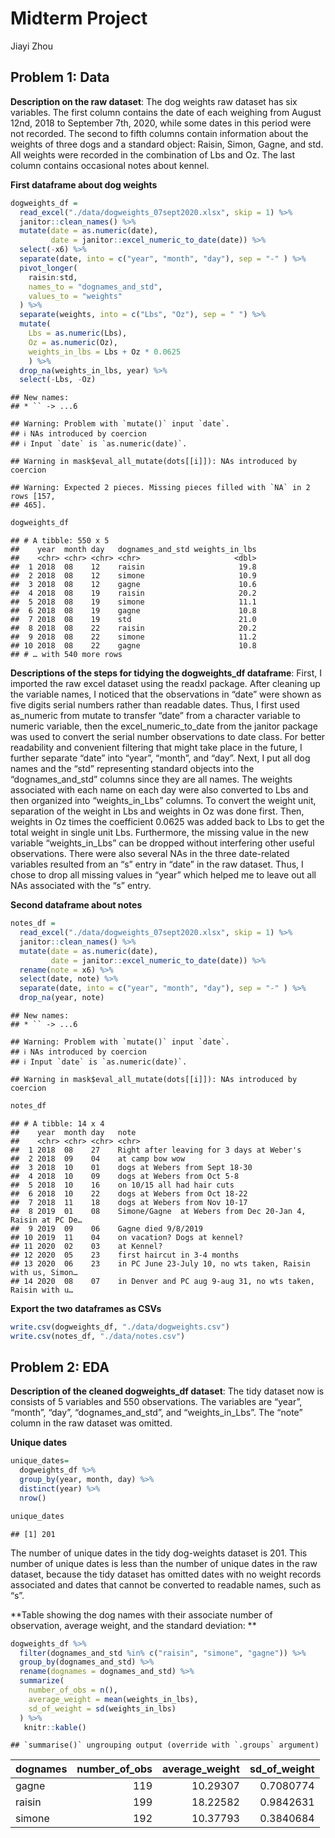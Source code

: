 Midterm Project
================
Jiayi Zhou

## Problem 1: Data

**Description on the raw dataset**: The dog weights raw dataset has six
variables. The first column contains the date of each weighing from
August 12nd, 2018 to September 7th, 2020, while some dates in this
period were not recorded. The second to fifth columns contain
information about the weights of three dogs and a standard object:
Raisin, Simon, Gagne, and std. All weights were recorded in the
combination of Lbs and Oz. The last column contains occasional notes
about kennel.

**First dataframe about dog weights**

``` r
dogweights_df =
  read_excel("./data/dogweights_07sept2020.xlsx", skip = 1) %>% 
  janitor::clean_names() %>%
  mutate(date = as.numeric(date),
         date = janitor::excel_numeric_to_date(date)) %>% 
  select(-x6) %>% 
  separate(date, into = c("year", "month", "day"), sep = "-" ) %>% 
  pivot_longer(
    raisin:std,
    names_to = "dognames_and_std",
    values_to = "weights"
  ) %>% 
  separate(weights, into = c("Lbs", "Oz"), sep = " ") %>% 
  mutate(
    Lbs = as.numeric(Lbs),
    Oz = as.numeric(Oz),
    weights_in_lbs = Lbs + Oz * 0.0625
    ) %>% 
  drop_na(weights_in_lbs, year) %>% 
  select(-Lbs, -Oz)
```

    ## New names:
    ## * `` -> ...6

    ## Warning: Problem with `mutate()` input `date`.
    ## ℹ NAs introduced by coercion
    ## ℹ Input `date` is `as.numeric(date)`.

    ## Warning in mask$eval_all_mutate(dots[[i]]): NAs introduced by coercion

    ## Warning: Expected 2 pieces. Missing pieces filled with `NA` in 2 rows [157,
    ## 465].

``` r
dogweights_df
```

    ## # A tibble: 550 x 5
    ##    year  month day   dognames_and_std weights_in_lbs
    ##    <chr> <chr> <chr> <chr>                     <dbl>
    ##  1 2018  08    12    raisin                     19.8
    ##  2 2018  08    12    simone                     10.9
    ##  3 2018  08    12    gagne                      10.6
    ##  4 2018  08    19    raisin                     20.2
    ##  5 2018  08    19    simone                     11.1
    ##  6 2018  08    19    gagne                      10.8
    ##  7 2018  08    19    std                        21.0
    ##  8 2018  08    22    raisin                     20.2
    ##  9 2018  08    22    simone                     11.2
    ## 10 2018  08    22    gagne                      10.8
    ## # … with 540 more rows

**Descriptions of the steps for tidying the dogweights\_df dataframe**:
First, I imported the raw excel dataset using the readxl package. After
cleaning up the variable names, I noticed that the observations in
“date” were shown as five digits serial numbers rather than readable
dates. Thus, I first used as\_numeric from mutate to transfer “date”
from a character variable to numeric variable, then the
excel\_numeric\_to\_date from the janitor package was used to convert
the serial number observations to date class. For better readability and
convenient filtering that might take place in the future, I further
separate “date” into “year”, “month”, and “day”. Next, I put all dog
names and the “std” representing standard objects into the
“dognames\_and\_std” columns since they are all names. The weights
associated with each name on each day were also converted to Lbs and
then organized into “weights\_in\_Lbs” columns. To convert the weight
unit, separation of the weight in Lbs and weights in Oz was done first.
Then, weights in Oz times the coefficient 0.0625 was added back to Lbs
to get the total weight in single unit Lbs. Furthermore, the missing
value in the new variable “weights\_in\_Lbs” can be dropped without
interfering other useful observations. There were also several NAs in
the three date-related variables resulted from an “s” entry in “date” in
the raw dataset. Thus, I chose to drop all missing values in “year”
which helped me to leave out all NAs associated with the “s” entry.

**Second dataframe about notes**

``` r
notes_df =
  read_excel("./data/dogweights_07sept2020.xlsx", skip = 1) %>% 
  janitor::clean_names() %>%
  mutate(date = as.numeric(date),
         date = janitor::excel_numeric_to_date(date)) %>% 
  rename(note = x6) %>% 
  select(date, note) %>% 
  separate(date, into = c("year", "month", "day"), sep = "-" ) %>% 
  drop_na(year, note)
```

    ## New names:
    ## * `` -> ...6

    ## Warning: Problem with `mutate()` input `date`.
    ## ℹ NAs introduced by coercion
    ## ℹ Input `date` is `as.numeric(date)`.

    ## Warning in mask$eval_all_mutate(dots[[i]]): NAs introduced by coercion

``` r
notes_df
```

    ## # A tibble: 14 x 4
    ##    year  month day   note                                                       
    ##    <chr> <chr> <chr> <chr>                                                      
    ##  1 2018  08    27    Right after leaving for 3 days at Weber's                  
    ##  2 2018  09    04    at camp bow wow                                            
    ##  3 2018  10    01    dogs at Webers from Sept 18-30                             
    ##  4 2018  10    09    dogs at Webers from Oct 5-8                                
    ##  5 2018  10    16    on 10/15 all had hair cuts                                 
    ##  6 2018  10    22    dogs at Webers from Oct 18-22                              
    ##  7 2018  11    18    dogs at Webers from Nov 10-17                              
    ##  8 2019  01    08    Simone/Gagne  at Webers from Dec 20-Jan 4, Raisin at PC De…
    ##  9 2019  09    06    Gagne died 9/8/2019                                        
    ## 10 2019  11    04    on vacation? Dogs at kennel?                               
    ## 11 2020  02    03    at Kennel?                                                 
    ## 12 2020  05    23    first haircut in 3-4 months                                
    ## 13 2020  06    23    in PC June 23-July 10, no wts taken, Raisin with us, Simon…
    ## 14 2020  08    07    in Denver and PC aug 9-aug 31, no wts taken, Raisin with u…

**Export the two dataframes as CSVs**

``` r
write.csv(dogweights_df, "./data/dogweights.csv")
write.csv(notes_df, "./data/notes.csv")
```

## Problem 2: EDA

**Description of the cleaned dogweights\_df dataset**: The tidy dataset
now is consists of 5 variables and 550 observations. The variables are
“year”, “month”, “day”, “dognames\_and\_std”, and “weights\_in\_Lbs”.
The “note” column in the raw dataset was omitted.

**Unique dates**

``` r
unique_dates=
  dogweights_df %>% 
  group_by(year, month, day) %>% 
  distinct(year) %>% 
  nrow()

unique_dates
```

    ## [1] 201

The number of unique dates in the tidy dog-weights dataset is 201. This
number of unique dates is less than the number of unique dates in the
raw dataset, because the tidy dataset has omitted dates with no weight
records associated and dates that cannot be converted to readable names,
such as “s”.

**Table showing the dog names with their associate number of
observation, average weight, and the standard deviation: **

``` r
dogweights_df %>% 
  filter(dognames_and_std %in% c("raisin", "simone", "gagne")) %>% 
  group_by(dognames_and_std) %>%
  rename(dognames = dognames_and_std) %>% 
  summarize(
    number_of_obs = n(),
    average_weight = mean(weights_in_lbs),
    sd_of_weight = sd(weights_in_lbs)
  ) %>% 
   knitr::kable()
```

    ## `summarise()` ungrouping output (override with `.groups` argument)

| dognames | number\_of\_obs | average\_weight | sd\_of\_weight |
| :------- | --------------: | --------------: | -------------: |
| gagne    |             119 |        10.29307 |      0.7080774 |
| raisin   |             199 |        18.22582 |      0.9842631 |
| simone   |             192 |        10.37793 |      0.3840684 |
